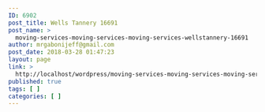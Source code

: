 ```yaml
---
ID: 6902
post_title: Wells Tannery 16691
post_name: >
  moving-services-moving-services-moving-services-wellstannery-16691
author: mrgabonijeff@gmail.com
post_date: 2018-03-28 01:47:23
layout: page
link: >
  http://localhost/wordpress/moving-services-moving-services-moving-services-wellstannery-16691/
published: true
tags: [ ]
categories: [ ]
---
```

